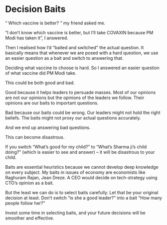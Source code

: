 # Decision Baits

“ Which vaccine is better? ”  my friend asked me.

“I don’t know which vaccine is better, but I’ll take COVAXIN because PM Modi has taken it”, I answered. 

Then I realised how I’d “baited and switched” the actual question. It basically means that whenever we are posed with a hard question, we use an easier question as a bait and switch to answering that.

Deciding what vaccine to choose is hard. So I answered an easier question of what vaccine did PM Modi take.

This could be both good and bad.

Good because it helps leaders to persuade masses. Most of our opinions are not our opinions but the opinions of the leaders we follow. Their opinions are our baits to important questions.

Bad because our baits could be wrong. Our leaders might not hold the right beliefs. The baits might not proxy our actual questions accurately.

And we end up answering bad questions.

This can become disastrous.

If you switch “What’s good for my child?” to “What’s Sharma ji’s child doing?” (which is easier to see and answer) – it will be disastrous to your child.

Baits are essential heuristics because we cannot develop deep knowledge on every subject. My baits in issues of economy are economists like Raghuram Rajan, Jean Dreze. A CEO would decide on tech-strategy using CTO’s opinion as a bait.

But the least we can do is to select baits carefully. Let that be your original decision at least. Don’t switch “is she a good leader?” into a bait “How many people follow her?”

Invest some time in selecting baits, and your future decisions will be smoother and effective.